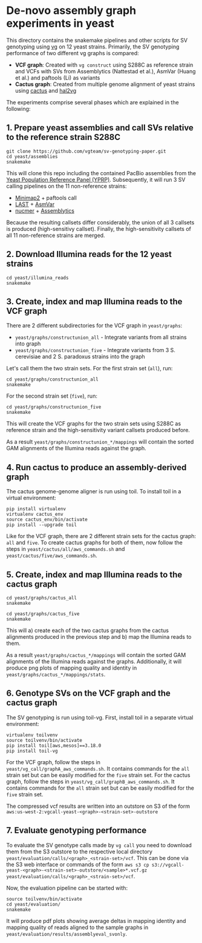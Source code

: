 # De-novo assembly graph experiments in yeast

This directory contains the snakemake pipelines and other scripts for SV genotyping using [vg](vgteam/vg) on 12 yeast strains.
Primarily, the SV genotyping performance of two different vg graphs is compared:

- **VCF graph**: Created with `vg construct` using S288C as reference strain and VCFs with SVs from Assemblytics (Nattestad et al.), AsmVar (Huang et al.) and paftools (Li) as variants
- **Cactus graph**: Created from multiple genome alignment of yeast strains using [cactus](https://github.com/ComparativeGenomicsToolkit/cactus) and [hal2vg](https://github.com/ComparativeGenomicsToolkit/hal2vg)

The experiments comprise several phases which are explained in the following:

## 1. Prepare yeast assemblies and call SVs relative to the reference strain S288C

```
git clone https://github.com/vgteam/sv-genotyping-paper.git
cd yeast/assemblies
snakemake
```

This will clone this repo including the contained PacBio assemblies from the [Yeast Population Reference Panel (YPRP)](https://yjx1217.github.io/Yeast_PacBio_2016/welcome/).
Subsequently, it will run 3 SV calling pipelines on the 11 non-reference strains:
- [Minimap2](https://github.com/lh3/minimap2) + paftools call
- [LAST](http://last.cbrc.jp/) + [AsmVar](https://github.com/bioinformatics-centre/AsmVar)
- [nucmer](https://github.com/mummer4/mummer) + [Assemblytics](https://github.com/marianattestad/assemblytics)

Because the resulting callsets differ considerably, the union of all 3 callsets is produced (high-sensitivy callset).
Finally, the high-sensitivity callsets of all 11 non-reference strains are merged.

## 2. Download Illumina reads for the 12 yeast strains

```
cd yeast/illumina_reads
snakemake
```

## 3. Create, index and map Illumina reads to the VCF graph

There are 2 different subdirectories for the VCF graph in `yeast/graphs`:
- `yeast/graphs/constructunion_all` - Integrate variants from all strains into graph
- `yeast/graphs/constructunion_five` - Integrate variants from 3 S. cerevisiae and 2 S. paradoxus strains into the graph

Let's call them the two strain sets. For the first strain set (`all`), run:
```
cd yeast/graphs/constructunion_all
snakemake
```

For the second strain set (`five`), run:
```
cd yeast/graphs/constructunion_five
snakemake
```

This will create the VCF graphs for the two strain sets using S288C as reference strain and the high-sensitivity variant callsets produced before. 

As a result `yeast/graphs/constructunion_*/mappings` will contain the sorted GAM alignments of the Illumina reads against the graph.


## 4. Run cactus to produce an assembly-derived graph

The cactus genome-genome aligner is run using toil.
To install toil in a virtual environment:
```
pip install virtualenv
virtualenv cactus_env
source cactus_env/bin/activate
pip install --upgrade toil
```

Like for the VCF graph, there are 2 different strain sets for the cactus graph: `all` and `five`. To create cactus graphs for both of them, now follow the steps in `yeast/cactus/all/aws_commands.sh` and `yeast/cactus/five/aws_commands.sh`.


## 5. Create, index and map Illumina reads to the cactus graph

```
cd yeast/graphs/cactus_all
snakemake
```

```
cd yeast/graphs/cactus_five
snakemake
```

This will a) create each of the two cactus graphs from the cactus alignments produced in the previous step and b) map the Illumina reads to them.


As a result `yeast/graphs/cactus_*/mappings` will contain the sorted GAM alignments of the Illumina reads against the graphs.
Additionally, it will produce png plots of mapping quality and identity in `yeast/graphs/cactus_*/mappings/stats`.


## 6. Genotype SVs on the VCF graph and the cactus graph

The SV genotyping is run using toil-vg.
First, install toil in a separate virtual environment:
```
virtualenv toilvenv
source toilvenv/bin/activate
pip install toil[aws,mesos]==3.18.0
pip install toil-vg
```

For the VCF graph, follow the steps in `yeast/vg_call/graphA_aws_commands.sh`. It contains commands for the `all` strain set but can be easily modified for the `five` strain set.
For the cactus graph, follow the steps in `yeast/vg_call/graphB_aws_commands.sh`. It contains commands for the `all` strain set but can be easily modified for the `five` strain set.

The compressed vcf results are written into an outstore on S3 of the form `aws:us-west-2:vgcall-yeast-<graph>-<strain-set>-outstore`


## 7. Evaluate genotyping performance

To evaluate the SV genotype calls made by `vg call` you need to download them from the S3 outstore to the respective local directory `yeast/evaluation/calls/<graph>_<strain-set>/vcf`. This can be done via the S3 web interface or commands of the form `aws s3 cp s3://vgcall-yeast-<graph>-<strain-set>-outstore/<sample>*.vcf.gz yeast/evaluation/calls/<graph>_<strain-set>/vcf`.

Now, the evaluation pipeline can be started with:
```
source toilvenv/bin/activate
cd yeast/evaluation/
snakemake
```

It will produce pdf plots showing average deltas in mapping identity and mapping quality of reads aligned to the sample graphs in `yeast/evaluation/results/assemblyeval_svonly`.

